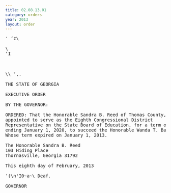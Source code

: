 ```yaml
---
title: 02.08.13.01
category: orders
year: 2013
layout: order
---
```


<pre>' ‘z\

\
‘I

    

\\ ‘,.

THE STATE OF GEORGIA

EXECUTIVE ORDER

BY THE GOVERNOR:

ORDERED: That the Honorable Sandra B. Reed of Thomas County, Georgia, is
appointed to serve as the Eighth Congressional District
Representative on the State Board of Education, for a term of office
ending January 1, 2020, to succeed the Honorable Wanda T. Barrs,
Whose term expired on January 1, 2013.

The Honorable Sandra B. Reed
103 Hiding Place
Thornasville, Georgia 31792

This eighth day of February, 2013

‘(\n'I0~a~\ Deaf.

GOVERNOR

</pre>
